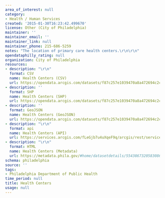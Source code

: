 ```yaml
---
area_of_interest: null
category:
- Health / Human Services
created: '2015-01-30T16:23:42.499670'
license: Other (City of Philadelphia)
maintainer: ''
maintainer_email: ''
maintainer_link: null
maintainer_phone: 215-686-5259
notes: "The location of primary care health centers.\r\n\r\n"
opendataphilly_rating: null
organization: City of Philadelphia
resources:
- description: "\r\n"
  format: CSV
  name: Health Centers (CSV)
  url: https://opendata.arcgis.com/datasets/f87c257e1039470a8a472694c2cd2e4f_0.csv
- description: ''
  format: SHP
  name: Health Centers (SHP)
  url: https://opendata.arcgis.com/datasets/f87c257e1039470a8a472694c2cd2e4f_0.zip
- description: ''
  format: GeoJSON
  name: Health Centers (GeoJSON)
  url: https://opendata.arcgis.com/datasets/f87c257e1039470a8a472694c2cd2e4f_0.geojson
- description: "\r\n"
  format: api
  name: Health Centers (API)
  url: https://services.arcgis.com/fLeGjb7u4uXqeF9q/arcgis/rest/services/Health_Centers/FeatureServer/0/query?outFields=*&where=1%3D1
- description: "\r\n"
  format: HTML
  name: Health Centers (Metadata)
  url: https://metadata.phila.gov/#home/datasetdetails/5543867320583086178c4f36/
schema: philadelphia
source: ''
tags:
- Philadelphia Department of Public Health
time_period: null
title: Health Centers
usage: null
---
```

